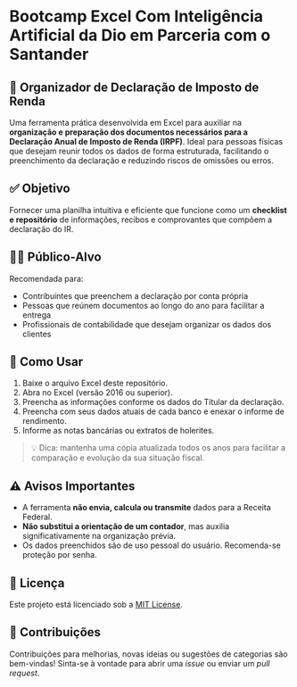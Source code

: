 # Bootcamp Excel Com Inteligência Artificial da Dio em Parceria com o Santander

## 📄 Organizador de Declaração de Imposto de Renda

Uma ferramenta prática desenvolvida em Excel para auxiliar na **organização e preparação dos documentos necessários para a Declaração Anual de Imposto de Renda (IRPF)**. Ideal para pessoas físicas que desejam reunir todos os dados de forma estruturada, facilitando o preenchimento da declaração e reduzindo riscos de omissões ou erros.

## ✅ Objetivo

Fornecer uma planilha intuitiva e eficiente que funcione como um **checklist e repositório** de informações, recibos e comprovantes que compõem a declaração do IR.

## 🧑‍💼 Público-Alvo

Recomendada para:
- Contribuintes que preenchem a declaração por conta própria
- Pessoas que reúnem documentos ao longo do ano para facilitar a entrega
- Profissionais de contabilidade que desejam organizar os dados dos clientes

## 🚀 Como Usar

1. Baixe o arquivo Excel deste repositório.
2. Abra no Excel (versão 2016 ou superior).
3. Preencha as informações conforme os dados do Títular da declaração.
4. Preencha com seus dados atuais de cada banco e enexar o informe de rendimento.
5. Informe as notas bancárias ou extratos de holerites.

> 💡 Dica: mantenha uma cópia atualizada todos os anos para facilitar a comparação e evolução da sua situação fiscal.

## ⚠️ Avisos Importantes

- A ferramenta **não envia, calcula ou transmite** dados para a Receita Federal.
- **Não substitui a orientação de um contador**, mas auxilia significativamente na organização prévia.
- Os dados preenchidos são de uso pessoal do usuário. Recomenda-se proteção por senha.

## 📄 Licença

Este projeto está licenciado sob a [MIT License](LICENSE).

## 🤝 Contribuições

Contribuições para melhorias, novas ideias ou sugestões de categorias são bem-vindas! Sinta-se à vontade para abrir uma *issue* ou enviar um *pull request*.
